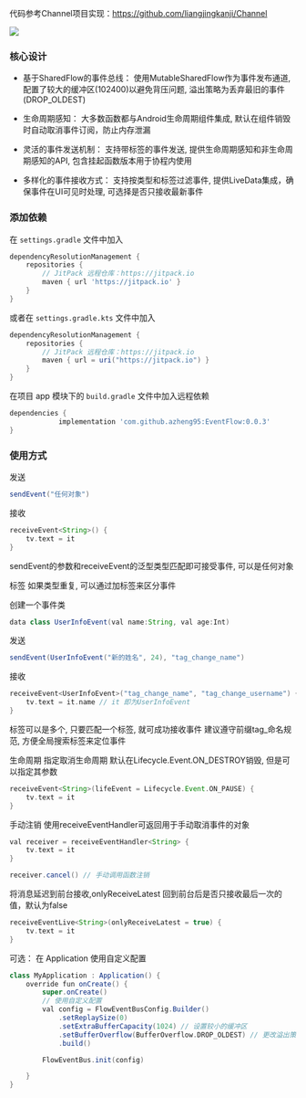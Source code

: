 代码参考Channel项目实现：https://github.com/liangjingkanji/Channel


[![](https://jitpack.io/v/azheng95/EventFlow.svg)](https://jitpack.io/#azheng95/EventFlow)

### 核心设计
- 基于SharedFlow的事件总线：
使用MutableSharedFlow作为事件发布通道,
配置了较大的缓冲区(102400)以避免背压问题,
溢出策略为丢弃最旧的事件(DROP_OLDEST)

- 生命周期感知：
大多数函数都与Android生命周期组件集成,
默认在组件销毁时自动取消事件订阅，防止内存泄漏

- 灵活的事件发送机制：
支持带标签的事件发送,
提供生命周期感知和非生命周期感知的API,
包含挂起函数版本用于协程内使用

- 多样化的事件接收方式：
支持按类型和标签过滤事件,
提供LiveData集成，确保事件在UI可见时处理,
可选择是否只接收最新事件

### 添加依赖

在 `settings.gradle` 文件中加入

```groovy
dependencyResolutionManagement {
    repositories {
        // JitPack 远程仓库：https://jitpack.io
        maven { url 'https://jitpack.io' }
    }
}
```
或者在 `settings.gradle.kts` 文件中加入

```groovy
dependencyResolutionManagement {
    repositories {
        // JitPack 远程仓库：https://jitpack.io
        maven { url = uri("https://jitpack.io") }
    }
}
```


在项目 app 模块下的 `build.gradle` 文件中加入远程依赖

```groovy
dependencies {
	        implementation 'com.github.azheng95:EventFlow:0.0.3'
}
```

### 使用方式
发送
```groovy
sendEvent("任何对象")
```
接收
```groovy
receiveEvent<String>() {
    tv.text = it
}
```
sendEvent的参数和receiveEvent的泛型类型匹配即可接受事件, 可以是任何对象
 
标签
如果类型重复, 可以通过加标签来区分事件

创建一个事件类
```groovy
data class UserInfoEvent(val name:String, val age:Int)
```
发送
```groovy
sendEvent(UserInfoEvent("新的姓名", 24), "tag_change_name")
```
接收
```groovy
receiveEvent<UserInfoEvent>("tag_change_name", "tag_change_username") {
    tv.text = it.name // it 即为UserInfoEvent
}
```

标签可以是多个, 只要匹配一个标签, 就可成功接收事件
建议遵守前缀tag_命名规范, 方便全局搜索标签来定位事件

生命周期
指定取消生命周期 默认在Lifecycle.Event.ON_DESTROY销毁, 但是可以指定其参数
```groovy
receiveEvent<String>(lifeEvent = Lifecycle.Event.ON_PAUSE) {
    tv.text = it
}
```

手动注销
使用receiveEventHandler可返回用于手动取消事件的对象
```groovy
val receiver = receiveEventHandler<String> {
    tv.text = it
}

receiver.cancel() // 手动调用函数注销
```

将消息延迟到前台接收,onlyReceiveLatest 回到前台后是否只接收最后一次的值，默认为false

```groovy
receiveEventLive<String>(onlyReceiveLatest = true) {
    tv.text = it
}
```

可选：
 在 Application 使用自定义配置
 
```groovy
class MyApplication : Application() {
    override fun onCreate() {
        super.onCreate()
        // 使用自定义配置
        val config = FlowEventBusConfig.Builder()
            .setReplaySize(0)
            .setExtraBufferCapacity(1024) // 设置较小的缓冲区
            .setBufferOverflow(BufferOverflow.DROP_OLDEST) // 更改溢出策略
            .build()

        FlowEventBus.init(config)

    }
}
```



